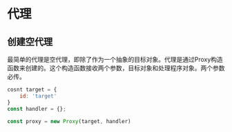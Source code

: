# 代理

## 创建空代理

最简单的代理是空代理，即除了作为一个抽象的目标对象。代理是通过Proxy构造函数来创建的。这个构造函数接收两个参数，目标对象和处理程序对象。两个参数必传。

```js
cosnt target = {
    id: 'target'
}
const handler = {};

const proxy = new Proxy(target, handler)
```